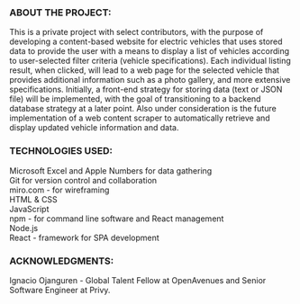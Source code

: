 ### ABOUT THE PROJECT:

This is a private project with select contributors, with the purpose of developing a content-based website for electric vehicles that uses stored data to provide the user with a means to display a list of vehicles according to user-selected filter criteria (vehicle specifications).  Each individual listing result, when clicked, will lead to a web page for the selected vehicle that provides additional information such as a photo gallery, and more extensive specifications. Initially, a front-end strategy for storing data (text or JSON file) will be implemented, with the goal of transitioning to a backend database strategy at a later point. Also under consideration is the future implementation of a web content scraper to automatically retrieve and display updated vehicle information and data.

### TECHNOLOGIES USED:
Microsoft Excel and Apple Numbers for data gathering <br>
Git for version control and collaboration <br>
miro.com - for wireframing <br>
HTML & CSS <br>
JavaScript <br>
npm - for command line software and React management <br>
Node.js <br>
React - framework for SPA development

### ACKNOWLEDGMENTS:
Ignacio Ojanguren - Global Talent Fellow at OpenAvenues and Senior Software Engineer at Privy.
